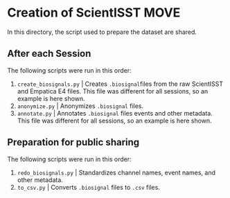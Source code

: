 # Creation of ScientISST MOVE

In this directory, the script used to prepare the dataset are shared.

## After each Session

The following scripts were run in this order:

1. `create_biosignals.py` | Creates `.biosignal`files from the raw ScientISST and Empatica E4 files.  This file was different for all sessions, so an example is here shown.
2. `anonymize.py` | Anonymizes `.biosignal` files.
3. `annotate.py` | Annotates `.biosignal` files events and other metadata. This file was different for all sessions, so an example is here shown.

## Preparation for public sharing

The following scripts were run in this order:

1. `redo_biosignals.py` | Standardizes channel names, event names, and other metadata.
2. `to_csv.py` | Converts `.biosignal` files to `.csv` files.
